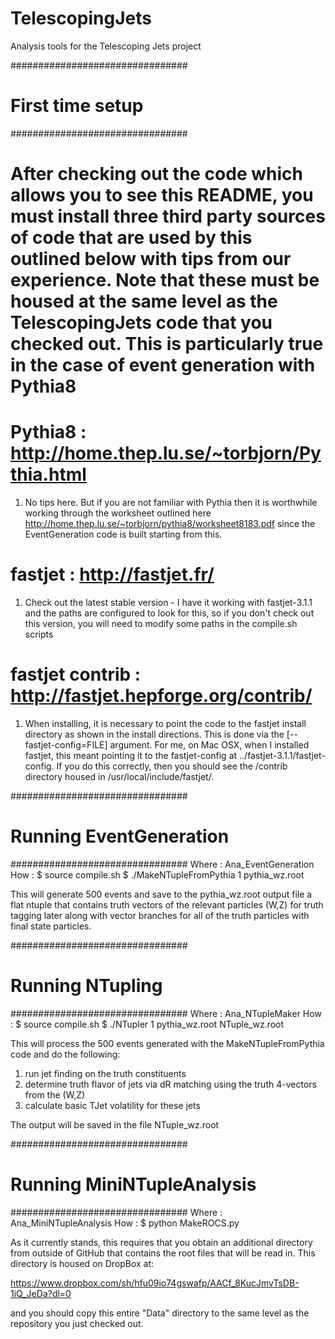 # TelescopingJets
Analysis tools for the Telescoping Jets project

################################
# First time setup
################################
# After checking out the code which allows you to see this README, you must install three third party sources of code that are used by this outlined below with tips from our experience.  Note that these must be housed at the same level as the TelescopingJets code that you checked out.  This is particularly true in the case of event generation with Pythia8 

# Pythia8 : http://home.thep.lu.se/~torbjorn/Pythia.html
1) No tips here.  But if you are not familiar with Pythia then it is worthwhile working through the worksheet outlined here http://home.thep.lu.se/~torbjorn/pythia8/worksheet8183.pdf since the EventGeneration code is built starting from this.

# fastjet : http://fastjet.fr/
1) Check out the latest stable version - I have it working with fastjet-3.1.1 and the paths are configured to look for this, so if you don't check out this version, you will need to modify some paths in the compile.sh scripts

# fastjet contrib : http://fastjet.hepforge.org/contrib/
1) When installing, it is necessary to point the code to the fastjet install directory as shown in the install directions.  This is done via the [--fastjet-config=FILE] argument.  For me, on Mac OSX, when I installed fastjet, this meant pointing it to the fastjet-config at ../fastjet-3.1.1/fastjet-config.  If you do this correctly, then you should see the /contrib directory housed in /usr/local/include/fastjet/.


################################
# Running EventGeneration
################################
Where : Ana_EventGeneration
How : 
$ source compile.sh
$ ./MakeNTupleFromPythia 1 pythia_wz.root

This will generate 500 events and save to the pythia_wz.root output file a flat ntuple that contains truth vectors of the relevant particles (W,Z) for truth tagging later along with vector<double> branches for all of the truth particles with final state particles.

################################
# Running NTupling
################################
Where : Ana_NTupleMaker
How : 
$ source compile.sh
$ ./NTupler 1 pythia\_wz.root NTuple\_wz.root

This will process the 500 events generated with the MakeNTupleFromPythia code and do the following:
1) run jet finding on the truth constituents 
2) determine truth flavor of jets via dR matching using the truth 4-vectors from the (W,Z)
3) calculate basic TJet volatility for these jets

The output will be saved in the file NTuple_wz.root

################################
# Running MiniNTupleAnalysis
################################
Where : Ana_MiniNTupleAnalysis
How : 
$ python MakeROCS.py

As it currently stands, this requires that you obtain an additional directory from outside of GitHub that contains the root files that will be read in.  This directory is housed on DropBox at:

https://www.dropbox.com/sh/hfu09io74gswafp/AACf_8KucJmvTsDB-1iQ_JeDa?dl=0

and you should copy this entire "Data" directory to the same level as the repository you just checked out.  


